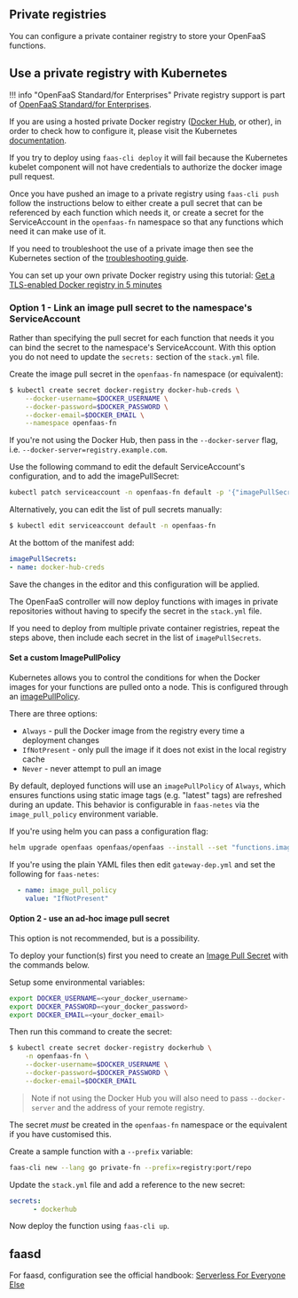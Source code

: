 ## Private registries

You can configure a private container registry to store your OpenFaaS functions.

## Use a private registry with Kubernetes

!!! info "OpenFaaS Standard/for Enterprises"
    Private registry support is part of [OpenFaaS Standard/for Enterprises](/openfaas-pro/introduction).

If you are using a hosted private Docker registry ([Docker Hub](https://hub.docker.com/), or other),
in order to check how to configure it, please visit the Kubernetes [documentation](https://kubernetes.io/docs/concepts/containers/images/#using-a-private-registry).

If you try to deploy using `faas-cli deploy` it will fail because the Kubernetes kubelet component will not have credentials to authorize the docker image pull request.

Once you have pushed an image to a private registry using `faas-cli push` follow the instructions below to either create a pull secret that can be referenced by each function which needs it, or create a secret for the ServiceAccount in the `openfaas-fn` namespace so that any functions which need it can make use of it.

If you need to troubleshoot the use of a private image then see the Kubernetes section of the [troubleshooting guide](/deployment/troubleshooting/).

You can set up your own private Docker registry using this tutorial: [Get a TLS-enabled Docker registry in 5 minutes](https://blog.alexellis.io/get-a-tls-enabled-docker-registry-in-5-minutes/)

### Option 1 - Link an image pull secret to the namespace's ServiceAccount

Rather than specifying the pull secret for each function that needs it you can bind the secret to the namespace's ServiceAccount. With this option you do not need to update the `secrets:` section of the `stack.yml` file.

Create the image pull secret in the `openfaas-fn` namespace (or equivalent):

```bash
$ kubectl create secret docker-registry docker-hub-creds \
    --docker-username=$DOCKER_USERNAME \
    --docker-password=$DOCKER_PASSWORD \
    --docker-email=$DOCKER_EMAIL \
    --namespace openfaas-fn
```

If you're not using the Docker Hub, then pass in the `--docker-server` flag, i.e. `--docker-server=registry.example.com`.

Use the following command to edit the default ServiceAccount's configuration, and to add the imagePullSecret:

```bash
kubectl patch serviceaccount -n openfaas-fn default -p '{"imagePullSecrets": [{"name": "docker-hub-creds"}]}'
```

Alternatively, you can edit the list of pull secrets manually:

```sh
$ kubectl edit serviceaccount default -n openfaas-fn
```

At the bottom of the manifest add:

``` yaml
imagePullSecrets:
- name: docker-hub-creds
```

Save the changes in the editor and this configuration will be applied.

The OpenFaaS controller will now deploy functions with images in private repositories without having to specify the secret in the `stack.yml` file.

If you need to deploy from multiple private container registries, repeat the steps above, then include each secret in the list of `imagePullSecrets`.

#### Set a custom ImagePullPolicy

Kubernetes allows you to control the conditions for when the Docker images for your functions are pulled onto a node. This is configured through an [imagePullPolicy](https://kubernetes.io/docs/concepts/containers/images/#updating-images).

There are three options:

- `Always` - pull the Docker image from the registry every time a deployment changes
- `IfNotPresent` - only pull the image if it does not exist in the local registry cache
- `Never` - never attempt to pull an image

By default, deployed functions will use an `imagePullPolicy` of `Always`, which ensures functions using static image tags (e.g. "latest" tags) are refreshed during an update. This behavior is configurable in `faas-netes` via the `image_pull_policy` environment variable.

If you're using helm you can pass a configuration flag:

```sh
helm upgrade openfaas openfaas/openfaas --install --set "functions.imagePullPolicy=IfNotPresent"
```

If you're using the plain YAML files then edit `gateway-dep.yml` and set the following for `faas-netes`:

```yaml
  - name: image_pull_policy
    value: "IfNotPresent"
```

#### Option 2 - use an ad-hoc image pull secret

This option is not recommended, but is a possibility.

To deploy your function(s) first you need to create an [Image Pull Secret](https://kubernetes.io/docs/tasks/configure-pod-container/pull-image-private-registry/) with the commands below.

Setup some environmental variables:

```bash
export DOCKER_USERNAME=<your_docker_username>
export DOCKER_PASSWORD=<your_docker_password>
export DOCKER_EMAIL=<your_docker_email>
```

Then run this command to create the secret:

```bash
$ kubectl create secret docker-registry dockerhub \
    -n openfaas-fn \
    --docker-username=$DOCKER_USERNAME \
    --docker-password=$DOCKER_PASSWORD \
    --docker-email=$DOCKER_EMAIL
```

> Note if not using the Docker Hub you will also need to pass `--docker-server` and the address of your remote registry.

The secret *must* be created in the `openfaas-fn` namespace or the equivalent if you have customised this.

Create a sample function with a `--prefix` variable:

```sh
faas-cli new --lang go private-fn --prefix=registry:port/repo
```

Update the `stack.yml` file and add a reference to the new secret:

```yml
secrets:
      - dockerhub
```

Now deploy the function using `faas-cli up`.

## faasd

For faasd, configuration see the official handbook: [Serverless For Everyone Else](http://store.openfaas.com/l/serverless-for-everyone-else)
